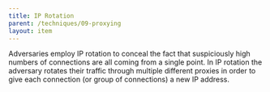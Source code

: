 ```yaml
---
title: IP Rotation
parent: /techniques/09-proxying
layout: item
---
```


<p>Adversaries employ IP rotation to conceal the fact that suspiciously high numbers of connections are all coming from a single point. In IP rotation the adversary rotates their traffic through multiple different proxies in order to give each connection (or group of connections) a new IP address.</p>
